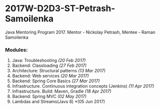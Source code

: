 # 2017W-D2D3-ST-Petrash-Samoilenka
Java Mentoring Program 2017. Mentor -  Nickolay Petrash, Mentee - Raman Samoilenka

### Modules:

1. Java: Troubleshooting *(20 Feb 2017)*
2. Backend: Classloading *(27 Feb 2017)*
3. Architecture: Structural patterns *(13 Mar 2017)*
4. Backend: Web services *(20 Mar 2017)*
5. Backend: Spring Core Basics *(27 Mar 2017)*
6. Infrastructure. Continuous integration concepts (Jenkins) *(11 Apr 2017)*
7. Infrastructure. Build: Maven, Gradle *(18 Apr 2017)*
8. Backend: Spring MVC *(02 May 2017)*
9. Lambdas and Streams(Javs 8) *(05 Jun 2017)

